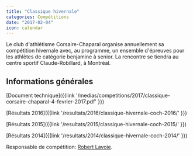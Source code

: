 ```yaml
---
title: "Classique hivernale"
categories: Compétitions
date: "2017-02-04"
icon: calendar
---
```


Le club d'athlétisme Corsaire-Chaparal organise annuellement sa compétition hivernale avec, au programme, un ensemble d'épreuves pour les athlètes de catégorie benjamine à senior. La rencontre se tiendra au centre sportif Claude-Robillard, à Montréal.

## Informations générales

[Document technique]({{link '/medias/competitions/2017/classique-corsaire-chaparal-4-fevrier-2017.pdf' }})

[Résultats 2016]({{link '/resultats/2016/classique-hivernale-coch-2016/' }})

[Résultats 2015]({{link '/resultats/2015/classique-hivernale-coch-2015/' }})

[Résultats 2014]({{link '/resultats/2014/classique-hivernale-coch-2014/' }})

Responsable de compétition: [Robert Lavoie](mailto:robertlecoach@gmail.com).
